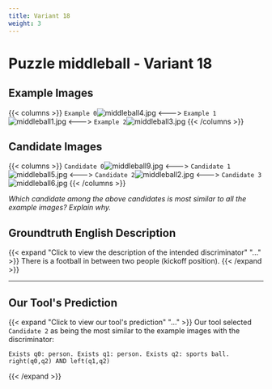 ```yaml
---
title: Variant 18
weight: 3
---
```


# Puzzle middleball - Variant 18

## Example Images
{{< columns >}}
`Example 0`![middleball4.jpg](/natscene-data/images/middleball4.jpg)
<--->
`Example 1`![middleball1.jpg](/natscene-data/images/middleball1.jpg)
<--->
`Example 2`![middleball3.jpg](/natscene-data/images/middleball3.jpg)
{{< /columns >}}

## Candidate Images
{{< columns >}}
`Candidate 0`![middleball9.jpg](/natscene-data/images/middleball9.jpg)
<--->
`Candidate 1`![middleball5.jpg](/natscene-data/images/middleball5.jpg)
<--->
`Candidate 2`![middleball2.jpg](/natscene-data/images/middleball2.jpg)
<--->
`Candidate 3`![middleball6.jpg](/natscene-data/images/middleball6.jpg)
{{< /columns >}}

*Which candidate among the above candidates is most similar to all the example images? Explain why.*

## Groundtruth English Description

{{< expand "Click to view the description of the intended discriminator" "..." >}}
There is a football in between two people (kickoff position).
{{< /expand >}}

---



## Our Tool's Prediction

{{< expand "Click to view our tool's prediction" "..." >}}
Our tool selected `Candidate 2` as being the most similar to the example images with the discriminator:
```plaintext
Exists q0: person. Exists q1: person. Exists q2: sports ball. right(q0,q2) AND left(q1,q2)
```
{{< /expand >}}
